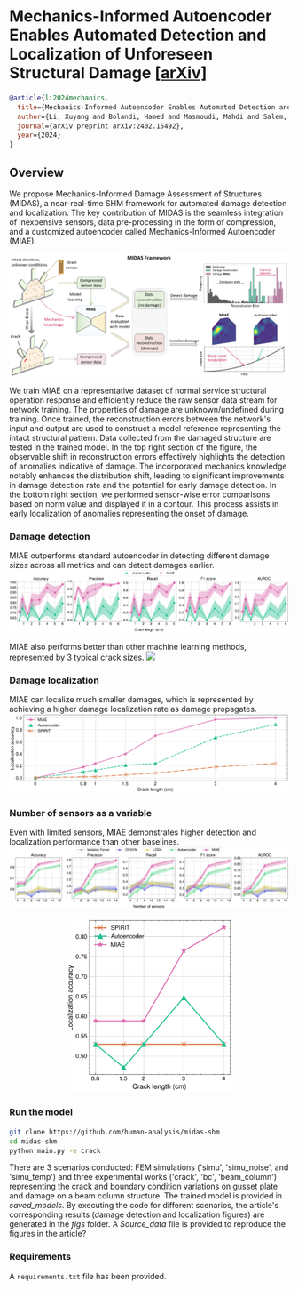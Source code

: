 # Mechanics-Informed Autoencoder Enables Automated Detection and Localization of Unforeseen Structural Damage [[arXiv]](https://arxiv.org/abs/2402.15492)

```BibTex
@article{li2024mechanics,
  title={Mechanics-Informed Autoencoder Enables Automated Detection and Localization of Unforeseen Structural Damage},
  author={Li, Xuyang and Bolandi, Hamed and Masmoudi, Mahdi and Salem, Talal and Lajnef, Nizar and Boddeti, Vishnu Naresh},
  journal={arXiv preprint arXiv:2402.15492},
  year={2024}
}
```

## Overview
We propose Mechanics-Informed Damage Assessment of Structures (MIDAS), a near-real-time SHM framework for automated damage detection and localization. The key contribution of MIDAS is the seamless integration of inexpensive sensors, data pre-processing in the form of compression, and a customized autoencoder called Mechanics-Informed Autoencoder (MIAE).

![Automated structural damage detection and localization framework](assets/fig1.png " ")

We train MIAE on a representative dataset of normal service structural operation response and efficiently reduce the raw sensor data stream for network training. The properties of damage are unknown/undefined during training. Once trained, the reconstruction errors between the network's input and output are used to construct a model reference representing the intact structural pattern. Data collected from the damaged structure are tested in the trained model. In the top right section of the figure, the observable shift in reconstruction errors effectively highlights the detection of anomalies indicative of damage. The incorporated mechanics knowledge notably enhances the distribution shift, leading to significant improvements in damage detection rate and the potential for early damage detection. In the bottom right section, we performed sensor-wise error comparisons based on norm value and displayed it in a contour. This process assists in early localization of anomalies representing the onset of damage.

### Damage detection
MIAE outperforms standard autoencoder in detecting different damage sizes across all metrics and can detect damages earlier.
![ ](assets/fig2.1.png " ")

MIAE also performs better than other machine learning methods, represented by 3 typical crack sizes.
![ ](assets/fig2.2.png " ")

### Damage localization
MIAE can localize much smaller damages, which is represented by achieving a higher damage localization rate as damage propagates.
![ ](assets/fig3.png " ")

### Number of sensors as a variable
Even with limited sensors, MIAE demonstrates higher detection and localization performance than other baselines.
![ ](assets/fig4.1.png " ")

<div align="center">
  <img src="assets/fig4.2.png" alt="Description" width="300"/>
</div>

### Run the model

```bash
git clone https://github.com/human-analysis/midas-shm
cd midas-shm
python main.py -e crack
```

There are 3 scenarios conducted: FEM simulations ('simu', 'simu_noise', and 'simu_temp') and three experimental works ('crack', 'bc', 'beam_column') representing the crack and boundary condition variations on gusset plate and damage on a beam column structure. The trained model is provided in _saved_models_. By executing the code for different scenarios, the article's corresponding results (damage detection and localization figures) are generated in the _figs_ folder. A _Source_data_ file is provided to reproduce the figures in the article?

### Requirements
A `requirements.txt` file has been provided.


